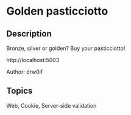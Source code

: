 # Golden pasticciotto

## Description

Bronze, silver or golden? Buy your pasticciotto!

http://localhost:5003

Author: drw0if

## Topics

Web, Cookie, Server-side validation
